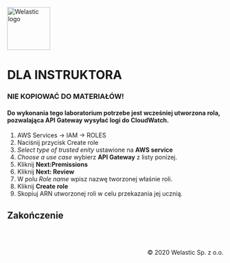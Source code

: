 <img src="https://welastic.pl/wp-content/uploads/2020/05/cropped-welastic_logo-300x259.png" alt="Welastic logo" width="100" align="left">
<br><br>
<br><br>
<br><br>

# DLA INSTRUKTORA

### NIE KOPIOWAĆ DO MATERIAŁÓW!

#### Do wykonania tego laboratorium potrzebe jest wcześniej utworzona rola, pozwalająca API Gateway wysyłać logi do CloudWatch. 

1. AWS Services -> IAM -> ROLES
2. Naciśnij przycisk Create role 
3. *Select type of trusted enity* ustawione na **AWS service**
4. *Choose a use case* wybierz **API Gateway** z listy ponizej.
5. Kliknij **Next:Premissions**
6. Kliknij **Next: Review**
7. W polu *Role name* wpisz nazwę tworzonej właśnie roli. 
8. Kliknij **Create role**
9. Skopiuj ARN utworzonej roli w celu przekazania jej ucznią. 

## Zakończenie 



<br><br>

<p align="right">&copy; 2020 Welastic Sp. z o.o.<p>
